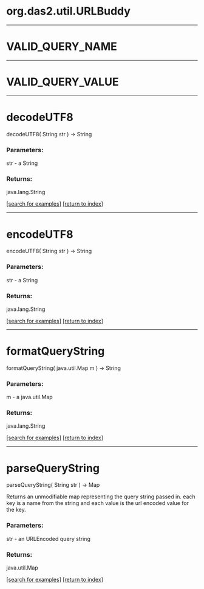 # org.das2.util.URLBuddy



***
<a name="VALID_QUERY_NAME"></a>
# VALID_QUERY_NAME



***
<a name="VALID_QUERY_VALUE"></a>
# VALID_QUERY_VALUE



***
<a name="decodeUTF8"></a>
# decodeUTF8
decodeUTF8( String str ) &rarr; String



### Parameters:
str - a String

### Returns:
java.lang.String


<a href="https://github.com/autoplot/dev/search?q=decodeUTF8&unscoped_q=decodeUTF8">[search for examples]</a>
<a href="https://github.com/autoplot/documentation/blob/master/javadoc/index-all.md">[return to index]</a>

***
<a name="encodeUTF8"></a>
# encodeUTF8
encodeUTF8( String str ) &rarr; String



### Parameters:
str - a String

### Returns:
java.lang.String


<a href="https://github.com/autoplot/dev/search?q=encodeUTF8&unscoped_q=encodeUTF8">[search for examples]</a>
<a href="https://github.com/autoplot/documentation/blob/master/javadoc/index-all.md">[return to index]</a>

***
<a name="formatQueryString"></a>
# formatQueryString
formatQueryString( java.util.Map m ) &rarr; String



### Parameters:
m - a java.util.Map

### Returns:
java.lang.String


<a href="https://github.com/autoplot/dev/search?q=formatQueryString&unscoped_q=formatQueryString">[search for examples]</a>
<a href="https://github.com/autoplot/documentation/blob/master/javadoc/index-all.md">[return to index]</a>

***
<a name="parseQueryString"></a>
# parseQueryString
parseQueryString( String str ) &rarr; Map

Returns an unmodifiable map representing the query string passed in.
 each key is a name from the string and each value is the url encoded
 value for the key.

### Parameters:
str - an URLEncoded query string

### Returns:
java.util.Map


<a href="https://github.com/autoplot/dev/search?q=parseQueryString&unscoped_q=parseQueryString">[search for examples]</a>
<a href="https://github.com/autoplot/documentation/blob/master/javadoc/index-all.md">[return to index]</a>

